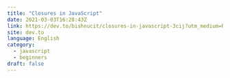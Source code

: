 ```yaml
---
title: "Closures in JavaScript"
date: 2021-03-03T16:28:43Z
link: https://dev.to/bishnucit/closures-in-javascript-3cij?utm_medium=RSS&utm_source=news.12bit.vn
site: dev.to
language: English
category:
  - javascript
  - beginners
draft: false
---
```

